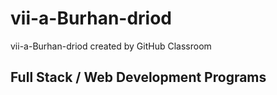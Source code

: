 # vii-a-Burhan-driod
vii-a-Burhan-driod created by GitHub Classroom

## Full Stack / Web Development Programs

